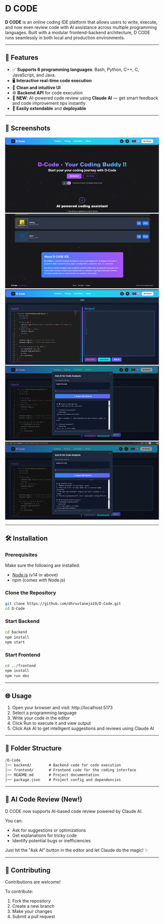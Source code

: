 # D CODE

**D CODE** is an online coding IDE platform that allows users to write, execute, and now even review code with AI assistance across multiple programming languages. Built with a modular frontend-backend architecture, D CODE runs seamlessly in both local and production environments.

---

## 🚀 Features

- ✅ **Supports 6 programming languages**: Bash, Python, C++, C, JavaScript, and Java.
- 🖥️ **Interactive real-time code execution**
- 🎨 **Clean and intuitive UI**
- ⚙️ **Backend API** for code execution
- 🧠 **NEW**: AI-powered code review using **Claude AI** — get smart feedback and code improvement tips instantly
- 🔌 **Easily extendable** and **deployable**

---

## 📸 Screenshots

![Screenshot](https://github.com/dhruvtaneja19/D-Code/blob/main/Screenshot%202025-07-13%20142008.png)
![Screenshot](https://github.com/dhruvtaneja19/D-Code/blob/main/Screenshot%202025-07-13%20142025.png)
![Screenshot](https://github.com/dhruvtaneja19/D-Code/blob/main/Screenshot%202025-07-13%20142043.png)
![Screenshot](https://github.com/dhruvtaneja19/D-Code/blob/main/Screenshot%202025-07-13%20142254.png)
![Screenshot](https://github.com/dhruvtaneja19/D-Code/blob/main/Screenshot%202025-07-13%20142305.png)

---

## 🛠️ Installation

### Prerequisites

Make sure the following are installed:

- [Node.js](https://nodejs.org/) (v14 or above)
- npm (comes with Node.js)

### Clone the Repository

```bash
git clone https://github.com/dhruvtaneja19/D-Code.git
cd D-Code
```

### Start Backend

```bash
cd backend
npm install
npm start
```

### Start Frontend

```bash
cd ../frontend
npm install
npm run dev
```

---

## 🌐 Usage

1. Open your browser and visit: http://localhost:5173
2. Select a programming language
3. Write your code in the editor
4. Click Run to execute it and view output
5. Click Ask AI to get intelligent suggestions and reviews using Claude AI

---

## 📂 Folder Structure

```
/D-Code
│── backend/        # Backend code for code execution
│── frontend/       # Frontend code for the coding interface
│── README.md       # Project documentation
│── package.json    # Project config and dependencies
```

---

## 🧠 AI Code Review (New!)

D CODE now supports AI-based code review powered by Claude AI.

You can:

- Ask for suggestions or optimizations
- Get explanations for tricky code
- Identify potential bugs or inefficiencies

Just hit the "Ask AI" button in the editor and let Claude do the magic! ✨

---

## 🤝 Contributing

Contributions are welcome!

To contribute:

1. Fork the repository
2. Create a new branch
3. Make your changes
4. Submit a pull request

```

```
